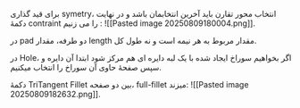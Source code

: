 برای قید گذاری symetry، انتخاب محور تقارن باید آخرین انتخابمان باشد و در نهایت دکمۀ contraint را می زنیم : ![[Pasted image 20250809180004.png]].

در pad دو طرفه، مقدار length مقدار مربوط به هر نیمه است و نه طول کل.

در Hole، اگر بخواهیم سوراخ ایجاد شده با یک لبه دایره ای هم مرکز شود ابتدا آن دایره و سپس صفحۀ حاوی آن سوراخ را انتخاب میکنیم.

دکمۀ TriTangent Fillet بین دو صفحه، full-fillet میزند: ![[Pasted image 20250809182632.png]].

